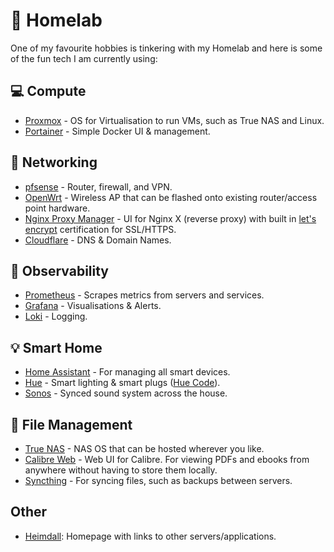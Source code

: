 # 🧪 Homelab

One of my favourite hobbies is tinkering with my Homelab and here is some of the fun tech I am currently using:

## 💻 Compute

- [Proxmox]('https://www.proxmox.com/') - OS for Virtualisation to run VMs, such as True NAS and Linux.
- [Portainer]('https://www.portainer.io/') - Simple Docker UI & management.

## 🛜 Networking

- [pfsense]('https://www.pfsense.org/') - Router, firewall, and VPN.
- [OpenWrt]('https://openwrt.org/') - Wireless AP that can be flashed onto existing router/access point hardware.
- [Nginx Proxy Manager]('https://nginxproxymanager.com/') - UI for Nginx X (reverse proxy) with built in [let's encrypt]('https://letsencrypt.org/') certification for SSL/HTTPS.
- [Cloudflare]('https://www.cloudflare.com/en-gb/') - DNS & Domain Names.

## 🔎 Observability

- [Prometheus]('https://prometheus.io/') - Scrapes metrics from servers and services.
- [Grafana]('https://grafana.com/') - Visualisations & Alerts.
- [Loki]('https://grafana.com/products/cloud/logs/') - Logging.

## 💡 Smart Home

- [Home Assistant]('https://www.home-assistant.io/) - For managing all smart devices.
- [Hue]('https://www.philips-hue.com/') - Smart lighting & smart plugs ([Hue Code]('https://github.com/matthewbill/hue-code')).
- [Sonos]('https://www.sonos.com/') - Synced sound system across the house.

## 📂 File Management

- [True NAS]('https://www.truenas.com/') - NAS OS that can be hosted wherever you like.
- [Calibre Web]('https://github.com/janeczku/calibre-web') - Web UI for Calibre. For viewing PDFs and ebooks from anywhere without having to store them locally.
- [Syncthing]('https://syncthing.net/') - For syncing files, such as backups between servers.

## Other

- [Heimdall]('https://heimdall.site/'): Homepage with links to other servers/applications.
